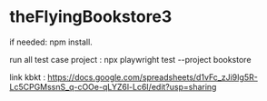 # theFlyingBookstore3

if needed: npm install.


run all test case project : npx playwright test --project bookstore

link kbkt : https://docs.google.com/spreadsheets/d1vFc_zJi9Ig5R-Lc5CPGMssnS_q-cOOe-qLYZ6l-Lc6I/edit?usp=sharing